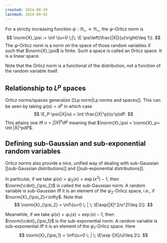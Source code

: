 ```yaml
---
created: 2024-08-29
lastmod: 2024-09-02
---
```


For a strictly increasing function $\psi: \Re_+\to\Re_+$, the $\psi$-Orlicz norm is 
$$
\norm{X}_\psi := \inf \{u>0 \;|\; \E \psi\left(\frac{|X|}{u}\right)\leq 1\}.
$$
The $\psi$-Orlicz norm is a norm on the space of those random variables $X$ such that $\norm{X}_\psi$ is finite. Such a space is called an Orlicz space. It is a linear space. 

Note that the Orlicz norm is a functional of the distribution, not a function of the random variable itself. 

## Relationship to $L^p$ spaces 

Orlicz norms/spaces generalize [[Lp norm|Lp norms and spaces]]. This can be seen by taking $\psi(a) = a^p$ in which case 
$$
\E_P \psi(|X|/u) = \int \frac{|X|^p}{u^p}dP.
$$
This attains one iff $u = \int |X|^pdP$ meaning that $\norm{X}_\psi = \norm{X}_p= \int |X|^pdP$. 

## Defining sub-Gaussian and sub-exponential random variables 

Orlicz norms also provide a nice, unified way of dealing with sub-Gaussian [[sub-Gaussian distributions]] and [[sub-exponential distributions]].  

In particular, if we take $\psi(x) = \psi_2(x) = \exp(x^2)-1$, then $\norm{\cdot}_{\psi_2}$ is called the sub-Gaussian norm. A random variable is sub-Gaussian iff it is an element of the $\psi_2$-Orlicz space, i.e., if $\norm{X}_{\psi_2}<\infty$. Note that 
$$
\norm{X}_{\psi_2} = \inf\{u>0 \; | \; \E\exp(|X|^2/u^2)\leq 2\}.
$$

Meanwhile, if we take $\psi(x) = \psi_1(x) = \exp(x) -1$, then $\norm{\cdot}_{\psi_1}$ is the sub-exponential norm. A random variable is sub-exponential iff it is an element of the $\psi_1$-Orlicz space. Here
$$
\norm{X}_{\psi_1} = \inf\{u>0 \; | \; \E\exp (|X|/u)\leq 2\}.
$$ 

